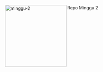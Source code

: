 <img align="left" src="https://i.ibb.co/60KT7s4/logo-1.png" alt="minggu-2" width="200" />
Repo Minggu 2
